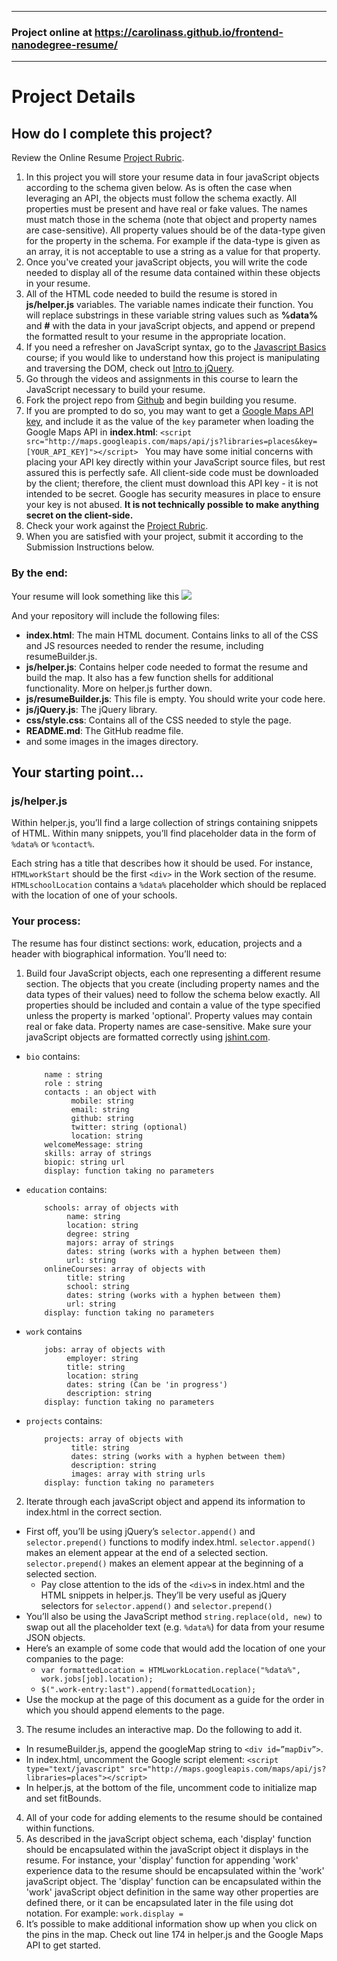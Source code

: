 ------------------------------------------------------------------------------
### Project online at https://carolinass.github.io/frontend-nanodegree-resume/
------------------------------------------------------------------------------

# Project Details
## How do I complete this project?
Review the Online Resume [Project Rubric](https://review.udacity.com/?_ga=1.189245867.12280332.1465333852#!/projects/2962818615/rubric).

1. In this project you will store your resume data in four javaScript objects according to the schema given below. As is often the case when leveraging an API, the objects must follow the schema exactly. All properties must be present and have real or fake values. The names must match those in the schema (note that object and property names are case-sensitive). All property values should be of the data-type given for the property in the schema. For example if the data-type is given as an array, it is not acceptable to use a string as a value for that property.
2. Once you've created your javaScript objects, you will write the code needed to display all of the resume data contained within these objects in your resume.
3. All of the HTML code needed to build the resume is stored in **js/helper.js** variables. The variable names indicate their function. You will replace substrings in these variable string values such as **%data%** and **#** with the data in your javaScript objects, and append or prepend the formatted result to your resume in the appropriate location.
4. If you need a refresher on JavaScript syntax, go to the [Javascript Basics](https://classroom.udacity.com/nanodegrees/nd001/parts/0011345406/modules/296281861575460/lessons/1946788554/concepts/25505685350923) course; if you would like to understand how this project is manipulating and traversing the DOM, check out [Intro to jQuery](https://classroom.udacity.com/nanodegrees/nd001/parts/0011345406/modules/296281861575461/lessons/3314378535/concepts/33166386820923).
5. Go through the videos and assignments in this course to learn the JavaScript necessary to build your resume.
6. Fork the project repo from [Github](https://github.com/udacity/frontend-nanodegree-resume) and begin building you resume.
7. If you are prompted to do so, you may want to get a [Google Maps API key](https://developers.google.com/maps/documentation/javascript/get-api-key), and include it as the value of the `key` parameter when loading the Google Maps API in **index.html**:
```<script  src="http://maps.googleapis.com/maps/api/js?libraries=places&key=[YOUR_API_KEY]"></script> ``` You may have some initial concerns with placing your API key directly within your JavaScript source files, but rest assured this is perfectly safe. All client-side code must be downloaded by the client; therefore, the client must download this API key - it is not intended to be secret. Google has security measures in place to ensure your key is not abused. **It is not technically possible to make anything secret on the client-side.**
8. Check your work against the [Project Rubric](https://review.udacity.com/?_ga=1.189245867.12280332.1465333852#!/projects/2962818615/rubric).
9. When you are satisfied with your project, submit it according to the Submission Instructions below.

### By the end:
Your resume will look something like this
![](http://i.imgur.com/pWU1Xbl.png)

And your repository will include the following files:

* **index.html**: The main HTML document. Contains links to all of the CSS and JS resources needed to render the resume, including resumeBuilder.js.
* **js/helper.js**: Contains helper code needed to format the resume and build the map. It also has a few function shells for additional functionality. More on helper.js further down.
* **js/resumeBuilder.js**: This file is empty. You should write your code here.
* **js/jQuery.js**: The jQuery library.
* **css/style.css**: Contains all of the CSS needed to style the page.
* **README.md**: 
The GitHub readme file.
* and some images in the images directory.

## Your starting point...
### js/helper.js
Within helper.js, you’ll find a large collection of strings containing snippets of HTML. Within many snippets, you’ll find placeholder data in the form of `%data%` or `%contact%`.

Each string has a title that describes how it should be used. For instance, `HTMLworkStart` should be the first `<div>` in the Work section of the resume. `HTMLschoolLocation` contains a `%data%` placeholder which should be replaced with the location of one of your schools.

### Your process:
The resume has four distinct sections: work, education, projects and a header with biographical information. You’ll need to:

1. Build four JavaScript objects, each one representing a different resume section. The objects that you create (including property names and the data types of their values) need to follow the schema below exactly. All properties should be included and contain a value of the type specified unless the property is marked 'optional'. Property values may contain real or fake data. Property names are case-sensitive. Make sure your javaScript objects are formatted correctly using [jshint.com](http://jshint.com/).

  * `bio` contains:
        
            name : string
            role : string
            contacts : an object with
                  mobile: string
                  email: string 
                  github: string
                  twitter: string (optional)
                  location: string
            welcomeMessage: string 
            skills: array of strings
            biopic: string url
            display: function taking no parameters

  * `education` contains:
      
            schools: array of objects with
                 name: string
                 location: string
                 degree: string
                 majors: array of strings
                 dates: string (works with a hyphen between them)
                 url: string
            onlineCourses: array of objects with
                 title: string
                 school: string
                 dates: string (works with a hyphen between them)
                 url: string
            display: function taking no parameters

  * `work` contains
          
            jobs: array of objects with
                 employer: string 
                 title: string 
                 location: string 
                 dates: string (Can be 'in progress')
                 description: string 
            display: function taking no parameters

  * `projects` contains:

            projects: array of objects with
                  title: string 
                  dates: string (works with a hyphen between them)
                  description: string
                  images: array with string urls
            display: function taking no parameters

2. Iterate through each javaScript object and append its information to index.html in the correct section.
  * First off, you’ll be using jQuery’s `selector.append()` and `selector.prepend()` functions to modify index.html. `selector.append()` makes an element appear at the end of a selected section. `selector.prepend()` makes an element appear at the beginning of a selected section.
    * Pay close attention to the ids of the `<div>`s in index.html and the HTML snippets in helper.js. They’ll be very useful as jQuery selectors for `selector.append()` and `selector.prepend()`
  * You’ll also be using the JavaScript method `string.replace(old, new)` to swap out all the placeholder text (e.g. `%data%`) for data from your resume JSON objects.
  * Here’s an example of some code that would add the location of one your companies to the page:
    * `var formattedLocation = HTMLworkLocation.replace("%data%", work.jobs[job].location);`
    * `$(".work-entry:last").append(formattedLocation);`
  * Use the mockup at the page of this document as a guide for the order in which you should append elements to the page.
3. The resume includes an interactive map. Do the following to add it. 
  * In resumeBuilder.js, append the googleMap string to `<div id=”mapDiv”>`.
  * In index.html, uncomment the Google script element: `<script type="text/javascript" src="http://maps.googleapis.com/maps/api/js?libraries=places"></script>`
  * In helper.js, at the bottom of the file, uncomment code to initialize map and set fitBounds.
4. All of your code for adding elements to the resume should be contained within functions. 
5. As described in the javaScript object schema, each 'display' function should be encapsulated within the javaScript object it displays in the resume. For instance, your 'display' function for appending 'work' experience data to the resume should be encapsulated within the 'work' javaScript object. The 'display' function can be encapsulated within the 'work' javaScript object definition in the same way other properties are defined there, or it can be encapsulated later in the file using dot notation. For example: `work.display =`
6. It’s possible to make additional information show up when you click on the pins in the map. Check out line 174 in helper.js and the Google Maps API to get started.
